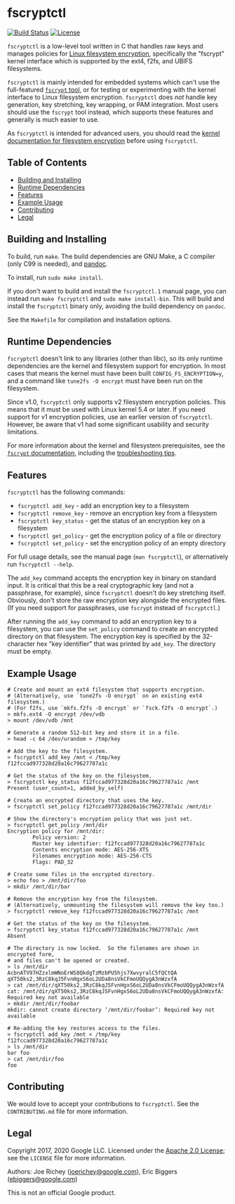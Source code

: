 # fscryptctl

[![Build Status](https://github.com/google/fscryptctl/workflows/CI/badge.svg)](https://github.com/google/fscryptctl/actions?query=workflow%3ACI+branch%3Amaster)
[![License](https://img.shields.io/badge/LICENSE-Apache2.0-ff69b4.svg)](http://www.apache.org/licenses/LICENSE-2.0.html)

`fscryptctl` is a low-level tool written in C that handles raw keys and manages
policies for [Linux filesystem
encryption](https://www.kernel.org/doc/html/latest/filesystems/fscrypt.html),
specifically the "fscrypt" kernel interface which is supported by the ext4,
f2fs, and UBIFS filesystems.

`fscryptctl` is mainly intended for embedded systems which can't use the
full-featured [`fscrypt` tool](https://github.com/google/fscrypt), or for
testing or experimenting with the kernel interface to Linux filesystem
encryption.  `fscryptctl` does *not* handle key generation, key stretching, key
wrapping, or PAM integration.  Most users should use the `fscrypt` tool instead,
which supports these features and generally is much easier to use.

As `fscryptctl` is intended for advanced users, you should read the [kernel
documentation for filesystem
encryption](https://www.kernel.org/doc/html/latest/filesystems/fscrypt.html)
before using `fscryptctl`.

## Table of Contents

- [Building and Installing](#building-and-installing)
- [Runtime Dependencies](#runtime-dependencies)
- [Features](#features)
- [Example Usage](#example-usage)
- [Contributing](#contributing)
- [Legal](#legal)

## Building and Installing

To build, run `make`.  The build dependencies are GNU Make, a C compiler (only
C99 is needed), and [pandoc](https://pandoc.org/).

To install, run `sudo make install`.

If you don't want to build and install the `fscryptctl.1` manual page, you can
instead run `make fscryptctl` and `sudo make install-bin`.  This will build and
install the `fscryptctl` binary only, avoiding the build dependency on `pandoc`.

See the `Makefile` for compilation and installation options.

## Runtime Dependencies

`fscryptctl` doesn't link to any libraries (other than libc), so its only
runtime dependencies are the kernel and filesystem support for encryption.  In
most cases that means the kernel must have been built `CONFIG_FS_ENCRYPTION=y`,
and a command like `tune2fs -O encrypt` must have been run on the filesystem.

Since v1.0, `fscryptctl` only supports v2 filesystem encryption policies.  This
means that it must be used with Linux kernel 5.4 or later.   If you need support
for v1 encryption policies, use an earlier version of `fscryptctl`.  However, be
aware that v1 had some significant usability and security limitations.

For more information about the kernel and filesystem prerequisites, see the
[`fscrypt`
documentation](https://github.com/google/fscrypt#runtime-dependencies),
including the [troubleshooting
tips](https://github.com/google/fscrypt#getting-encryption-not-enabled-on-an-ext4-filesystem).

## Features

`fscryptctl` has the following commands:

* `fscryptctl add_key` - add an encryption key to a filesystem
* `fscryptctl remove_key` - remove an encryption key from a filesystem
* `fscryptctl key_status` - get the status of an encryption key on a filesystem
* `fscryptctl get_policy` - get the encryption policy of a file or directory
* `fscryptctl set_policy` - set the encryption policy of an empty directory

For full usage details, see the manual page (`man fscryptctl`), or alternatively
run `fscryptctl --help`.

The `add_key` command accepts the encryption key in binary on standard input.
It is critical that this be a real cryptographic key (and not a passphrase, for
example), since `fscryptctl` doesn't do key stretching itself.  Obviously, don't
store the raw encryption key alongside the encrypted files.  (If you need
support for passphrases, use `fscrypt` instead of `fscryptctl`.)

After running the `add_key` command to add an encryption key to a filesystem,
you can use the `set_policy` command to create an encrypted directory on that
filesystem.  The encryption key is specified by the 32-character hex "key
identifier" that was printed by `add_key`.  The directory must be empty.

## Example Usage

```shell
# Create and mount an ext4 filesystem that supports encryption.
# (Alternatively, use `tune2fs -O encrypt` on an existing ext4 filesystem.)
# (For f2fs, use `mkfs.f2fs -O encrypt` or `fsck.f2fs -O encrypt`.)
> mkfs.ext4 -O encrypt /dev/vdb
> mount /dev/vdb /mnt

# Generate a random 512-bit key and store it in a file.
> head -c 64 /dev/urandom > /tmp/key

# Add the key to the filesystem.
> fscryptctl add_key /mnt < /tmp/key
f12fccad977328d20a16c79627787a1c

# Get the status of the key on the filesystem.
> fscryptctl key_status f12fccad977328d20a16c79627787a1c /mnt
Present (user_count=1, added_by_self)

# Create an encrypted directory that uses the key.
> fscryptctl set_policy f12fccad977328d20a16c79627787a1c /mnt/dir

# Show the directory's encryption policy that was just set.
> fscryptctl get_policy /mnt/dir
Encryption policy for /mnt/dir:
        Policy version: 2
        Master key identifier: f12fccad977328d20a16c79627787a1c
        Contents encryption mode: AES-256-XTS
        Filenames encryption mode: AES-256-CTS
        Flags: PAD_32

# Create some files in the encrypted directory.
> echo foo > /mnt/dir/foo
> mkdir /mnt/dir/bar

# Remove the encryption key from the filesystem.
# (Alternatively, unmounting the filesystem will remove the key too.)
> fscryptctl remove_key f12fccad977328d20a16c79627787a1c /mnt

# Get the status of the key on the filesystem.
> fscryptctl key_status f12fccad977328d20a16c79627787a1c /mnt
Absent

# The directory is now locked.  So the filenames are shown in encrypted form,
# and files can't be opened or created.
> ls /mnt/dir
AcbnATV97HZzxlmWNoErWS8QkdgTzMzbPU5hjs7XwvyralC5fQCtQA
qXT50ks2,3RzC8kqJ5FvnHgxS6oL2UDa8nsVkCFmoUQQygA3nWzxfA
> cat /mnt/dir/qXT50ks2,3RzC8kqJ5FvnHgxS6oL2UDa8nsVkCFmoUQQygA3nWzxfA
cat: /mnt/dir/qXT50ks2,3RzC8kqJ5FvnHgxS6oL2UDa8nsVkCFmoUQQygA3nWzxfA: Required key not available
> mkdir /mnt/dir/foobar
mkdir: cannot create directory ‘/mnt/dir/foobar’: Required key not available

# Re-adding the key restores access to the files.
> fscryptctl add_key /mnt < /tmp/key
f12fccad977328d20a16c79627787a1c
> ls /mnt/dir
bar foo
> cat /mnt/dir/foo
foo
```

## Contributing

We would love to accept your contributions to `fscryptctl`.  See the
`CONTRIBUTING.md` file for more information.

## Legal

Copyright 2017, 2020 Google LLC.  Licensed under the
[Apache 2.0 License](https://www.apache.org/licenses/LICENSE-2.0); see the
`LICENSE` file for more information.

Authors: Joe Richey (joerichey@google.com),
         Eric Biggers (ebiggers@google.com)

This is not an official Google product.
